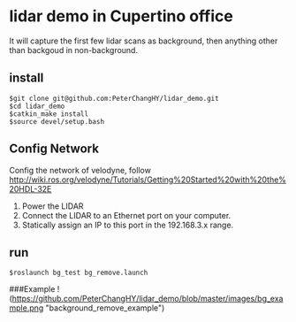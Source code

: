 # lidar demo in Cupertino office

It will capture the first few lidar scans as background, then anything other than backgoud in non-background.


## install

```$git clone git@github.com:PeterChangHY/lidar_demo.git```   
```$cd lidar_demo```  
```$catkin_make install```  
```$source devel/setup.bash```

## Config Network  
Config the network of velodyne, follow http://wiki.ros.org/velodyne/Tutorials/Getting%20Started%20with%20the%20HDL-32E
1. Power the LIDAR 
2. Connect the LIDAR to an Ethernet port on your computer.
3. Statically assign an IP to this port in the 192.168.3.x range.

## run

```$roslaunch bg_test bg_remove.launch```

###Example
!(https://github.com/PeterChangHY/lidar_demo/blob/master/images/bg_example.png "background_remove_example")
